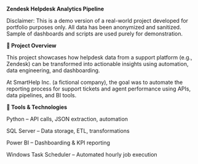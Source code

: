 **Zendesk Helpdesk Analytics Pipeline**

Disclaimer: This is a demo version of a real-world project developed for portfolio purposes only. All data has been anonymized and sanitized. Sample of dashboards and scripts are used purely for demonstration.

**📌 Project Overview**

This project showcases how helpdesk data from a support platform (e.g., Zendesk) can be transformed into actionable insights using automation, data engineering, and dashboarding.

At SmartHelp Inc. (a fictional company), the goal was to automate the reporting process for support tickets and agent performance using APIs, data pipelines, and BI tools.

**🧰 Tools & Technologies**

Python – API calls, JSON extraction, automation

SQL Server – Data storage, ETL, transformations

Power BI – Dashboarding & KPI reporting

Windows Task Scheduler – Automated hourly job execution

